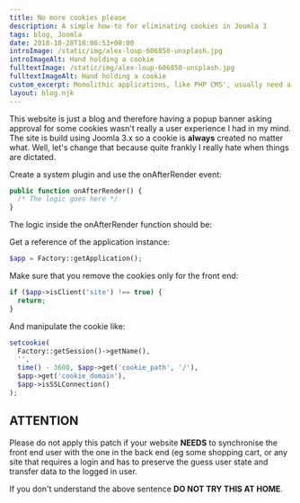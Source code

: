 ```yaml
---
title: No more cookies please
description: A simple how-to for eliminating cookies in Joomla 3
tags: blog, Joomla
date: 2018-10-28T10:06:53+00:00
introImage: /static/img/alex-loup-606850-unsplash.jpg
introImageAlt: Hand holding a cookie
fulltextImage: /static/img/alex-loup-606850-unsplash.jpg
fulltextImageAlt: Hand holding a cookie
custom_excerpt: Monolithic applications, like PHP CMS', usually need a way to synchronise the state of the client [browser] with their own, but there are cases that a stateless application will work fine. Let's explore how we can achieve a cookieless Joomla instance
layout: blog.njk
---
```

This website is just a blog and therefore having a popup banner asking approval for some cookies wasn't really a user experience I had in my mind. The site is build using Joomla 3.x so a cookie is **always** created no matter what. Well, let's change that because quite frankly I really hate when things are dictated.

 Create a system plugin and use the onAfterRender event:


```php
public function onAfterRender() {
  /* The logic goes here */
} 
```


The logic inside the onAfterRender function should be:

Get a reference of the application instance:

```php
$app = Factory::getApplication();
```

Make sure that you remove the cookies only for the front end:

```php
if ($app->isClient('site') !== true) { 
  return;
} 
```

And manipulate the cookie like:

```php
setcookie(
  Factory::getSession()->getName(),
  '',
  time() - 3600, $app->get('cookie_path', '/'),
  $app->get('cookie_domain'),
  $app->isSSLConnection()
);
```

ATTENTION
---------

Please do not apply this patch if your website **NEEDS** to synchronise the front end user with the one in the back end (eg some shopping cart, or any site that requires a login and has to preserve the guess user state and transfer data to the logged in user.

If you don't understand the above sentence **DO NOT TRY THIS AT HOME**.

